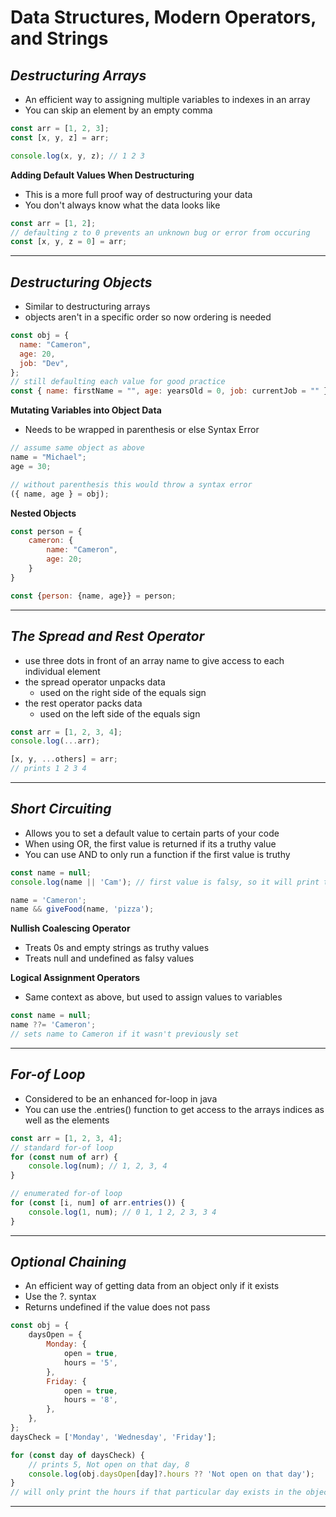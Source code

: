 # **Data Structures, Modern Operators, and Strings**

## _Destructuring Arrays_

- An efficient way to assigning multiple variables to indexes in an array
- You can skip an element by an empty comma

```js
const arr = [1, 2, 3];
const [x, y, z] = arr;

console.log(x, y, z); // 1 2 3
```

**Adding Default Values When Destructuring**

- This is a more full proof way of destructuring your data
- You don't always know what the data looks like

```js
const arr = [1, 2];
// defaulting z to 0 prevents an unknown bug or error from occuring
const [x, y, z = 0] = arr;
```

---

## _Destructuring Objects_

- Similar to destructuring arrays
- objects aren't in a specific order so now ordering is needed

```js
const obj = {
  name: "Cameron",
  age: 20,
  job: "Dev",
};
// still defaulting each value for good practice
const { name: firstName = "", age: yearsOld = 0, job: currentJob = "" } = obj;
```

**Mutating Variables into Object Data**

- Needs to be wrapped in parenthesis or else Syntax Error

```js
// assume same object as above
name = "Michael";
age = 30;

// without parenthesis this would throw a syntax error
({ name, age } = obj);
```

**Nested Objects**

```js
const person = {
    cameron: {
        name: "Cameron",
        age: 20;
    }
}

const {person: {name, age}} = person;
```

---
## _The Spread and Rest Operator_
- use three dots in front of an array name to give access to each individual element
- the spread operator unpacks data
    - used on the right side of the equals sign
- the rest operator packs data
    - used on the left side of the equals sign
```js
const arr = [1, 2, 3, 4];
console.log(...arr);

[x, y, ...others] = arr;
// prints 1 2 3 4
```
---
## _Short Circuiting_
- Allows you to set a default value to certain parts of your code
- When using OR, the first value is returned if its a truthy value
- You can use AND to only run a function if the first value is truthy
```js
const name = null;
console.log(name || 'Cam'); // first value is falsy, so it will print the truthy value

name = 'Cameron';
name && giveFood(name, 'pizza');
```

**Nullish Coalescing Operator**
- Treats 0s and empty strings as truthy values
- Treats null and undefined as falsy values

**Logical Assignment Operators**
- Same context as above, but used to assign values to variables
```js
const name = null;
name ??= 'Cameron';
// sets name to Cameron if it wasn't previously set
```
---
## _For-of Loop_
- Considered to be an enhanced for-loop in java
- You can use the .entries() function to get access to the arrays indices as well as the elements
```js
const arr = [1, 2, 3, 4];
// standard for-of loop
for (const num of arr) {
    console.log(num); // 1, 2, 3, 4
}

// enumerated for-of loop
for (const [i, num] of arr.entries()) {
    console.log(1, num); // 0 1, 1 2, 2 3, 3 4
}
```
---
## _Optional Chaining_
- An efficient way of getting data from an object only if it exists
- Use the ?. syntax
- Returns undefined if the value does not pass
```js
const obj = {
    daysOpen = {
        Monday: {
            open = true,
            hours = '5',
        },
        Friday: {
            open = true,
            hours = '8',
        },
    },
};
daysCheck = ['Monday', 'Wednesday', 'Friday'];

for (const day of daysCheck) {
    // prints 5, Not open on that day, 8
    console.log(obj.daysOpen[day]?.hours ?? 'Not open on that day');
}
// will only print the hours if that particular day exists in the object
```
---